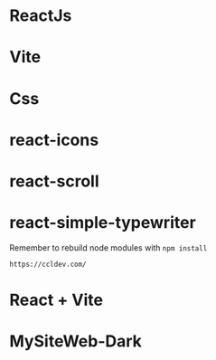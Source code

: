 # ReactJs
# Vite
# Css
# react-icons
# react-scroll
# react-simple-typewriter

Remember to rebuild node modules with ```npm install```


```https://ccldev.com/```

# React + Vite

# MySiteWeb-Dark
